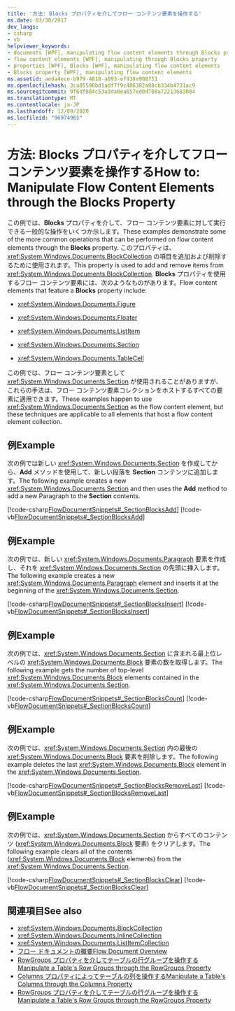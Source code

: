 ```yaml
---
title: '方法: Blocks プロパティを介してフロー コンテンツ要素を操作する'
ms.date: 03/30/2017
dev_langs:
- csharp
- vb
helpviewer_keywords:
- documents [WPF], manipulating flow content elements through Blocks property
- flow content elements [WPF], manipulating through Blocks property
- properties [WPF], Blocks [WPF], manipulating flow content elements
- Blocks property [WPF], manipulating flow content elements
ms.assetid: aeda4ece-b979-4818-a093-ef938e908751
ms.openlocfilehash: 3ca05590bd1adf7f9c486382a08cb334b4731ac9
ms.sourcegitcommit: 9f6df084c53a3da0ea657ed0d708a72213683084
ms.translationtype: MT
ms.contentlocale: ja-JP
ms.lasthandoff: 12/09/2020
ms.locfileid: "96974965"
---
```

# <a name="how-to-manipulate-flow-content-elements-through-the-blocks-property"></a><span data-ttu-id="2ca97-102">方法: Blocks プロパティを介してフロー コンテンツ要素を操作する</span><span class="sxs-lookup"><span data-stu-id="2ca97-102">How to: Manipulate Flow Content Elements through the Blocks Property</span></span>
<span data-ttu-id="2ca97-103">この例では、**Blocks** プロパティを介して、フロー コンテンツ要素に対して実行できる一般的な操作をいくつか示します。</span><span class="sxs-lookup"><span data-stu-id="2ca97-103">These examples demonstrate some of the more common operations that can be performed on flow content elements through the **Blocks** property.</span></span> <span data-ttu-id="2ca97-104">このプロパティは、<xref:System.Windows.Documents.BlockCollection> の項目を追加および削除するために使用されます。</span><span class="sxs-lookup"><span data-stu-id="2ca97-104">This property is used to add and remove items from <xref:System.Windows.Documents.BlockCollection>.</span></span> <span data-ttu-id="2ca97-105">**Blocks** プロパティを使用するフロー コンテンツ要素には、次のようなものがあります。</span><span class="sxs-lookup"><span data-stu-id="2ca97-105">Flow content elements that feature a **Blocks** property include:</span></span>  
  
- <xref:System.Windows.Documents.Figure>  
  
- <xref:System.Windows.Documents.Floater>  
  
- <xref:System.Windows.Documents.ListItem>  
  
- <xref:System.Windows.Documents.Section>  
  
- <xref:System.Windows.Documents.TableCell>  
  
 <span data-ttu-id="2ca97-106">この例では、フロー コンテンツ要素として <xref:System.Windows.Documents.Section> が使用されることがありますが、これらの手法は、フロー コンテンツ要素コレクションをホストするすべての要素に適用できます。</span><span class="sxs-lookup"><span data-stu-id="2ca97-106">These examples happen to use <xref:System.Windows.Documents.Section> as the flow content element, but these techniques are applicable to all elements that host a flow content element collection.</span></span>  
  
## <a name="example"></a><span data-ttu-id="2ca97-107">例</span><span class="sxs-lookup"><span data-stu-id="2ca97-107">Example</span></span>  
 <span data-ttu-id="2ca97-108">次の例では新しい <xref:System.Windows.Documents.Section> を作成してから、**Add** メソッドを使用して、新しい段落を **Section** コンテンツに追加します。</span><span class="sxs-lookup"><span data-stu-id="2ca97-108">The following example creates a new <xref:System.Windows.Documents.Section> and then uses the **Add** method to add a new Paragraph to the **Section** contents.</span></span>  
  
 [!code-csharp[FlowDocumentSnippets#_SectionBlocksAdd](~/samples/snippets/csharp/VS_Snippets_Wpf/FlowDocumentSnippets/CSharp/Window1.xaml.cs#_sectionblocksadd)]
 [!code-vb[FlowDocumentSnippets#_SectionBlocksAdd](~/samples/snippets/visualbasic/VS_Snippets_Wpf/FlowDocumentSnippets/visualbasic/window1.xaml.vb#_sectionblocksadd)]  
  
## <a name="example"></a><span data-ttu-id="2ca97-109">例</span><span class="sxs-lookup"><span data-stu-id="2ca97-109">Example</span></span>  
 <span data-ttu-id="2ca97-110">次の例では、新しい <xref:System.Windows.Documents.Paragraph> 要素を作成し、それを <xref:System.Windows.Documents.Section> の先頭に挿入します。</span><span class="sxs-lookup"><span data-stu-id="2ca97-110">The following example creates a new <xref:System.Windows.Documents.Paragraph> element and inserts it at the beginning of the <xref:System.Windows.Documents.Section>.</span></span>  
  
 [!code-csharp[FlowDocumentSnippets#_SectionBlocksInsert](~/samples/snippets/csharp/VS_Snippets_Wpf/FlowDocumentSnippets/CSharp/Window1.xaml.cs#_sectionblocksinsert)]
 [!code-vb[FlowDocumentSnippets#_SectionBlocksInsert](~/samples/snippets/visualbasic/VS_Snippets_Wpf/FlowDocumentSnippets/visualbasic/window1.xaml.vb#_sectionblocksinsert)]  
  
## <a name="example"></a><span data-ttu-id="2ca97-111">例</span><span class="sxs-lookup"><span data-stu-id="2ca97-111">Example</span></span>  
 <span data-ttu-id="2ca97-112">次の例では、<xref:System.Windows.Documents.Section> に含まれる最上位レベルの <xref:System.Windows.Documents.Block> 要素の数を取得します。</span><span class="sxs-lookup"><span data-stu-id="2ca97-112">The following example gets the number of top-level <xref:System.Windows.Documents.Block> elements contained in the <xref:System.Windows.Documents.Section>.</span></span>  
  
 [!code-csharp[FlowDocumentSnippets#_SectionBlocksCount](~/samples/snippets/csharp/VS_Snippets_Wpf/FlowDocumentSnippets/CSharp/Window1.xaml.cs#_sectionblockscount)]
 [!code-vb[FlowDocumentSnippets#_SectionBlocksCount](~/samples/snippets/visualbasic/VS_Snippets_Wpf/FlowDocumentSnippets/visualbasic/window1.xaml.vb#_sectionblockscount)]  
  
## <a name="example"></a><span data-ttu-id="2ca97-113">例</span><span class="sxs-lookup"><span data-stu-id="2ca97-113">Example</span></span>  
 <span data-ttu-id="2ca97-114">次の例では、<xref:System.Windows.Documents.Section> 内の最後の <xref:System.Windows.Documents.Block> 要素を削除します。</span><span class="sxs-lookup"><span data-stu-id="2ca97-114">The following example deletes the last <xref:System.Windows.Documents.Block> element in the <xref:System.Windows.Documents.Section>.</span></span>  
  
 [!code-csharp[FlowDocumentSnippets#_SectionBlocksRemoveLast](~/samples/snippets/csharp/VS_Snippets_Wpf/FlowDocumentSnippets/CSharp/Window1.xaml.cs#_sectionblocksremovelast)]
 [!code-vb[FlowDocumentSnippets#_SectionBlocksRemoveLast](~/samples/snippets/visualbasic/VS_Snippets_Wpf/FlowDocumentSnippets/visualbasic/window1.xaml.vb#_sectionblocksremovelast)]  
  
## <a name="example"></a><span data-ttu-id="2ca97-115">例</span><span class="sxs-lookup"><span data-stu-id="2ca97-115">Example</span></span>  
 <span data-ttu-id="2ca97-116">次の例では、<xref:System.Windows.Documents.Section> からすべてのコンテンツ (<xref:System.Windows.Documents.Block> 要素) をクリアします。</span><span class="sxs-lookup"><span data-stu-id="2ca97-116">The following example clears all of the contents (<xref:System.Windows.Documents.Block> elements) from the <xref:System.Windows.Documents.Section>.</span></span>  
  
 [!code-csharp[FlowDocumentSnippets#_SectionBlocksClear](~/samples/snippets/csharp/VS_Snippets_Wpf/FlowDocumentSnippets/CSharp/Window1.xaml.cs#_sectionblocksclear)]
 [!code-vb[FlowDocumentSnippets#_SectionBlocksClear](~/samples/snippets/visualbasic/VS_Snippets_Wpf/FlowDocumentSnippets/visualbasic/window1.xaml.vb#_sectionblocksclear)]  
  
## <a name="see-also"></a><span data-ttu-id="2ca97-117">関連項目</span><span class="sxs-lookup"><span data-stu-id="2ca97-117">See also</span></span>

- <xref:System.Windows.Documents.BlockCollection>
- <xref:System.Windows.Documents.InlineCollection>
- <xref:System.Windows.Documents.ListItemCollection>
- [<span data-ttu-id="2ca97-118">フロー ドキュメントの概要</span><span class="sxs-lookup"><span data-stu-id="2ca97-118">Flow Document Overview</span></span>](flow-document-overview.md)
- [<span data-ttu-id="2ca97-119">RowGroups プロパティを介してテーブルの行グループを操作する</span><span class="sxs-lookup"><span data-stu-id="2ca97-119">Manipulate a Table's Row Groups through the RowGroups Property</span></span>](how-to-manipulate-table-row-groups-through-the-rowgroups-property.md)
- [<span data-ttu-id="2ca97-120">Columns プロパティによってテーブルの列を操作する</span><span class="sxs-lookup"><span data-stu-id="2ca97-120">Manipulate a Table's Columns through the Columns Property</span></span>](how-to-manipulate-table-columns-through-the-columns-property.md)
- [<span data-ttu-id="2ca97-121">RowGroups プロパティを介してテーブルの行グループを操作する</span><span class="sxs-lookup"><span data-stu-id="2ca97-121">Manipulate a Table's Row Groups through the RowGroups Property</span></span>](how-to-manipulate-table-row-groups-through-the-rowgroups-property.md)
